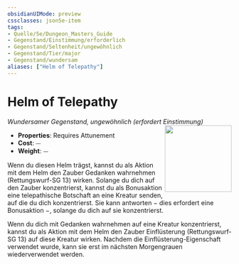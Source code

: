 ```yaml
---
obsidianUIMode: preview
cssclasses: json5e-item
tags:
- Quelle/5e/Dungeon_Masters_Guide
- Gegenstand/Einstimmung/erforderlich
- Gegenstand/Seltenheit/ungewöhnlich
- Gegenstand/Tier/major
- Gegenstand/wundersam
aliases: ["Helm of Telepathy"]
---
```

# Helm of Telepathy
*Wundersamer Gegenstand, ungewöhnlich (erfordert Einstimmung)*  
<img src="Helm-of-Telepathy.webp" align="right" width="150">

- **Properties**: Requires Attunement
- **Cost**: ⏤
- **Weight**: ⏤

Wenn du diesen Helm trägst, kannst du als Aktion mit dem Helm den Zauber Gedanken wahrnehmen (Rettungswurf-SG 13) wirken. Solange du dich auf den Zauber konzentrierst, kannst du als Bonusaktion eine telepathische Botschaft an eine Kreatur senden, auf die du dich konzentrierst. Sie kann antworten − dies erfordert eine Bonusaktion −, solange du dich auf sie konzentrierst.

Wenn du dich mit Gedanken wahrnehmen auf eine Kreatur konzentrierst, kannst du als Aktion mit dem Helm den Zauber Einflüsterung (Rettungswurf-SG 13) auf diese Kreatur wirken. Nachdem die Einflüsterung-Eigenschaft verwendet wurde, kann sie erst im nächsten Morgengrauen wiederverwendet werden.